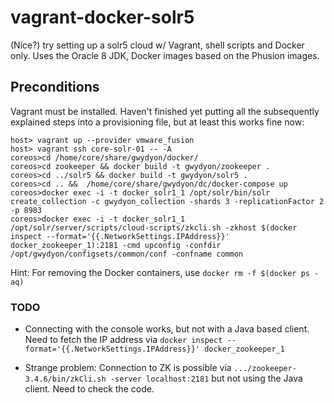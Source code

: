 # vagrant-docker-solr5
(Nice?) try setting up a solr5 cloud w/ Vagrant, shell scripts and Docker only. Uses the Oracle 8 JDK, Docker images based on the Phusion images.

## Preconditions

Vagrant must be installed. 
Haven't finished yet putting all the subsequently explained steps into a provisioning file, but at least this works fine now:

```
host> vagrant up --provider vmware_fusion
host> vagrant ssh core-solr-01 -- -A
coreos>cd /home/core/share/gwydyon/docker/
coreos>cd zookeeper && docker build -t gwydyon/zookeeper .
coreos>cd ../solr5 && docker build -t gwydyon/solr5 .
coreos>cd .. &&  /home/core/share/gwydyon/dc/docker-compose up
coreos>docker exec -i -t docker_solr1_1 /opt/solr/bin/solr create_collection -c gwydyon_collection -shards 3 -replicationFactor 2 -p 8983
coreos>docker exec -i -t docker_solr1_1 /opt/solr/server/scripts/cloud-scripts/zkcli.sh -zkhost $(docker inspect --format='{{.NetworkSettings.IPAddress}}' docker_zookeeper_1):2181 -cmd upconfig -confdir /opt/gwydyon/configsets/common/conf -confname common
```

Hint: For removing the Docker containers, use ```docker rm -f $(docker ps -aq)```

### TODO
  * Connecting with the console works, but not with a Java based client.
    Need to fetch the IP address via 
    ```docker inspect --format='{{.NetworkSettings.IPAddress}}' docker_zookeeper_1```

  * Strange problem: Connection to ZK is possible via
    ```.../zookeeper-3.4.6/bin/zkCli.sh -server localhost:2181```
    but not using the Java client. Need to check the code.
